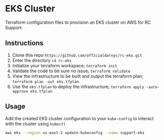 # EKS Cluster

Terraform configuration files to provision an EKS cluster on AWS for RC Support.

## Instructions

1. Clone this repo `https://github.com/officialdarnyc/rc-eks.git`
2. Enter the directory `cd rc-eks`
3. Initialize your terraform workspace; `terraform init`
2. Validate the code to be sure no issue; `terraform validate`
3. View the infrastructure to be built and output the terraform plan; `terraform plan -out eks.tfplan`
4. Use the `eks.tfplan` to deploy the infrastructure; `terraform apply -auto-approve eks.tfplan`

## Usage

Add the created EKS cluster configuration to your `kube-config` to interact with the cluster using `kubectl`
```bash
aws eks --region us-east-2 update-kubeconfig --name support-eks
```
